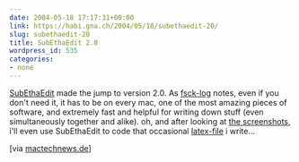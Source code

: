 ```yaml
---
date: 2004-05-18 17:17:31+00:00
link: https://habi.gna.ch/2004/05/18/subethaedit-20/
slug: subethaedit-20
title: SubEthaEdit 2.0
wordpress_id: 535
categories:
- none
---
```


[SubEthaEdit](http://www.codingmonkeys.de/subethaedit/index.html) made the jump to version 2.0. As [fsck-log](http://fscklog.typepad.com/fsck/2004/05/macorama_fr_den_12.html) notes, even if you don't need it, it has to be on every mac, one of the most amazing pieces of software, and extremely fast and helpful for writing down stuff (even simultaneously together and alike).
oh, and after looking at [the screenshots](http://www.codingmonkeys.de/subethaedit/screenshots.html), i'll even use SubEthaEdit to code that occasional [latex-file](https://google.com/search?q=latex+os+x&ie=UTF-8&oe=UTF-8) i write...

[via [mactechnews.de](http://www.mactechnews.de/index.php?id=6571)]
